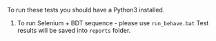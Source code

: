 To run these tests you should have a Python3 installed.

1. To run Selenium + BDT sequence -  please use `run_behave.bat`
Test results will be saved into `reports` folder.